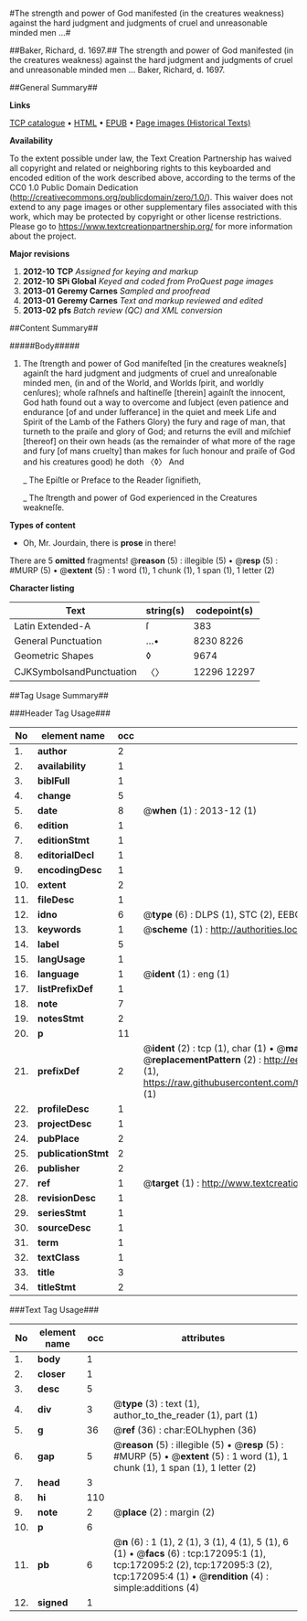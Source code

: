 #The strength and power of God manifested (in the creatures weakness) against the hard judgment and judgments of cruel and unreasonable minded men ...#

##Baker, Richard, d. 1697.##
The strength and power of God manifested (in the creatures weakness) against the hard judgment and judgments of cruel and unreasonable minded men ...
Baker, Richard, d. 1697.

##General Summary##

**Links**

[TCP catalogue](http://www.ota.ox.ac.uk/tcp/)  • 
[HTML](http://tei.it.ox.ac.uk/tcp/Texts-HTML/free/A77/A77687.html)  • 
[EPUB](http://tei.it.ox.ac.uk/tcp/Texts-EPUB/free/A77/A77687.epub) • 
[Page images (Historical Texts)](https://historicaltexts.jisc.ac.uk/eebo-45578135e)

**Availability**

To the extent possible under law, the Text Creation Partnership has waived all copyright and related or neighboring rights to this keyboarded and encoded edition of the work described above, according to the terms of the CC0 1.0 Public Domain Dedication (http://creativecommons.org/publicdomain/zero/1.0/). This waiver does not extend to any page images or other supplementary files associated with this work, which may be protected by copyright or other license restrictions. Please go to https://www.textcreationpartnership.org/ for more information about the project.

**Major revisions**

1. __2012-10__ __TCP__ *Assigned for keying and markup*
1. __2012-10__ __SPi Global__ *Keyed and coded from ProQuest page images*
1. __2013-01__ __Geremy Carnes__ *Sampled and proofread*
1. __2013-01__ __Geremy Carnes__ *Text and markup reviewed and edited*
1. __2013-02__ __pfs__ *Batch review (QC) and XML conversion*

##Content Summary##

#####Body#####

1. The ſtrength and power of God manifeſted [in the creatures weakneſs] againſt the hard judgment and judgments of cruel and unreaſonable minded men, (in and of the World, and Worlds ſpirit, and worldly cenſures); whoſe raſhneſs and haſtineſſe [therein] againſt the innocent, God hath found out a way to overcome and ſubject (even patience and endurance [of and under ſufferance] in the quiet and meek Life and Spirit of the Lamb of the Fathers Glory) the fury and rage of man, that turneth to the praiſe and glory of God; and returns the evill and miſchief [thereof] on their own heads (as the remainder of what more of the rage and fury [of mans cruelty] than makes for ſuch honour and praiſe of God and his creatures good) he doth 〈◊〉 And

    _ The Epiſtle or Preface to the Reader ſignifieth,

    _ The ſtrength and power of God experienced in the Creatures weakneſſe.

**Types of content**

  * Oh, Mr. Jourdain, there is **prose** in there!

There are 5 **omitted** fragments! 
 @__reason__ (5) : illegible (5)  •  @__resp__ (5) : #MURP (5)  •  @__extent__ (5) : 1 word (1), 1 chunk (1), 1 span (1), 1 letter (2)

**Character listing**


|Text|string(s)|codepoint(s)|
|---|---|---|
|Latin Extended-A|ſ|383|
|General Punctuation|…•|8230 8226|
|Geometric Shapes|◊|9674|
|CJKSymbolsandPunctuation|〈〉|12296 12297|

##Tag Usage Summary##

###Header Tag Usage###

|No|element name|occ|attributes|
|---|---|---|---|
|1.|__author__|2||
|2.|__availability__|1||
|3.|__biblFull__|1||
|4.|__change__|5||
|5.|__date__|8| @__when__ (1) : 2013-12 (1)|
|6.|__edition__|1||
|7.|__editionStmt__|1||
|8.|__editorialDecl__|1||
|9.|__encodingDesc__|1||
|10.|__extent__|2||
|11.|__fileDesc__|1||
|12.|__idno__|6| @__type__ (6) : DLPS (1), STC (2), EEBO-CITATION (1), OCLC (1), VID (1)|
|13.|__keywords__|1| @__scheme__ (1) : http://authorities.loc.gov/ (1)|
|14.|__label__|5||
|15.|__langUsage__|1||
|16.|__language__|1| @__ident__ (1) : eng (1)|
|17.|__listPrefixDef__|1||
|18.|__note__|7||
|19.|__notesStmt__|2||
|20.|__p__|11||
|21.|__prefixDef__|2| @__ident__ (2) : tcp (1), char (1)  •  @__matchPattern__ (2) : ([0-9\-]+):([0-9IVX]+) (1), (.+) (1)  •  @__replacementPattern__ (2) : http://eebo.chadwyck.com/downloadtiff?vid=$1&page=$2 (1), https://raw.githubusercontent.com/textcreationpartnership/Texts/master/tcpchars.xml#$1 (1)|
|22.|__profileDesc__|1||
|23.|__projectDesc__|1||
|24.|__pubPlace__|2||
|25.|__publicationStmt__|2||
|26.|__publisher__|2||
|27.|__ref__|1| @__target__ (1) : http://www.textcreationpartnership.org/docs/. (1)|
|28.|__revisionDesc__|1||
|29.|__seriesStmt__|1||
|30.|__sourceDesc__|1||
|31.|__term__|1||
|32.|__textClass__|1||
|33.|__title__|3||
|34.|__titleStmt__|2||


###Text Tag Usage###

|No|element name|occ|attributes|
|---|---|---|---|
|1.|__body__|1||
|2.|__closer__|1||
|3.|__desc__|5||
|4.|__div__|3| @__type__ (3) : text (1), author_to_the_reader (1), part (1)|
|5.|__g__|36| @__ref__ (36) : char:EOLhyphen (36)|
|6.|__gap__|5| @__reason__ (5) : illegible (5)  •  @__resp__ (5) : #MURP (5)  •  @__extent__ (5) : 1 word (1), 1 chunk (1), 1 span (1), 1 letter (2)|
|7.|__head__|3||
|8.|__hi__|110||
|9.|__note__|2| @__place__ (2) : margin (2)|
|10.|__p__|6||
|11.|__pb__|6| @__n__ (6) : 1 (1), 2 (1), 3 (1), 4 (1), 5 (1), 6 (1)  •  @__facs__ (6) : tcp:172095:1 (1), tcp:172095:2 (2), tcp:172095:3 (2), tcp:172095:4 (1)  •  @__rendition__ (4) : simple:additions (4)|
|12.|__signed__|1||

